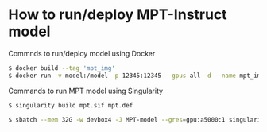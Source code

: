 # How to run/deploy MPT-Instruct model

Commnds to run/deploy model using Docker
```bash
$ docker build --tag 'mpt_img'
$ docker run -v model:/model -p 12345:12345 --gpus all -d --name mpt_img
```
Commands to run MPT model using Singularity
```bash
$ singularity build mpt.sif mpt.def

$ sbatch --mem 32G -w devbox4 -J MPT-model --gres=gpu:a5000:1 singularity.sh exec --bind tmp:/tmp,model:/model mpt.sif sh start.sh
```

